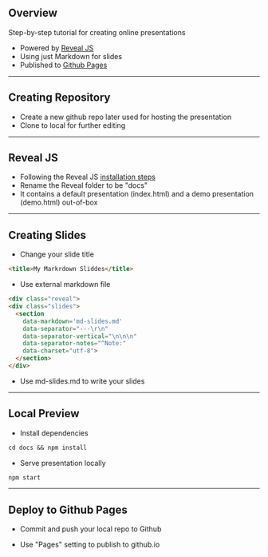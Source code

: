 ## Overview

Step-by-step tutorial for creating online presentations

* Powered by [Reveal JS](https://revealjs.com/)
* Using just Markdown for slides
* Published to [ Github Pages ]( https://cellsummer.github.io/presentations )

---

## Creating Repository

* Create a new github repo later used for hosting the presentation
* Clone to local for further editing

---

## Reveal JS

* Following the Reveal JS [installation steps](https://revealjs.com/installation/)
* Rename the Reveal folder to be "docs"
* It contains a default presentation (index.html) and a demo presentation (demo.html) out-of-box

---

## Creating Slides

* Change your slide title

```html
<title>My Markrdown Sliddes</title>
```

* Use external markdown file 

```html
<div class="reveal">
<div class="slides">
  <section
    data-markdown='md-slides.md'
    data-separator="---\r\n"
    data-separator-vertical="\n\n\n"
    data-separator-notes="^Note:"
    data-charset="utf-8">
  </section>
</div>
```
* Use md-slides.md to write your slides
 
---

## Local Preview

* Install dependencies

```ps
cd docs && npm install
```
* Serve presentation locally

```ps
npm start
```
---

## Deploy to Github Pages

* Commit and push your local repo to Github

* Use "Pages" setting to publish to github.io

